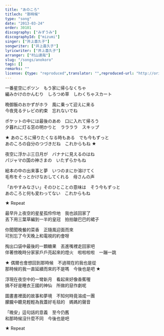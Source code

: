 ```yaml
---
title: "あのころ"
titlech: "那時候"
type: "song"
date: "2013-03-24"
order: 30101
discography: ["みずうみ"]
discographyId: ["mizumi"]
singer: ["井上喜久子"]
songwriter: ["井上喜久子"]
lyricwriter: ["井上喜久子"]
arranger: ["村山達哉"]
slug: "/songs/anokoro"
tags: []
remarks: ""
license: {type: "reproduced",translator: "",reproduced-url: "http://orikamushi.myweb.hinet.net",reproduced-website: "織歌蟲",author: "Orika"}
---
```


一番星空にポツン　もう家に帰らなくちゃ   
編みかけのかんむり　しろつめ草　しわくちゃスカート   
  
晩御飯のおかずがホラ　風に乗って迎えに来る   
今夜見るテレビの約束　忘れないでね   
  
ポケットの中には最後のあめ　口に入れて帰ろう   
夕暮れに灯る窓の明かりと　ララララ　スキップ   
  
★ あのころに帰りたくなる時もある　でも今もずっと   
あのころの自分のつづきだね　これからもね ★   
  
夜空に浮かぶ三日月が　バナナに見えるのはね   
パジャマの国の神さまの　いたずらかもね   
  
絵本の中の出来事と夢　いつのまにか溶けてく   
毛布をそっとかけなおしてくれる　母さんの声   
  
「おやすみなさい」そのひとことの意味は　そう今もずっと   
あのころと何も変わってない　これからもね   
  
★ Repeat   
  

<!-- 翻译 -->

最早升上夜空的星星孤伶伶地　我也該回家了  
丟下用三葉草編到一半的皇冠　拍拍皺巴巴的裙子  
  
你聞聞晚餐的菜香　正隨風迎面而來  
可別忘了今天晚上和電視的約會呀  
  
掏出口袋中最後的一顆糖果　丟進嘴裡走回家吧  
伴著傍晚時分家家戶戶亮起來的燈火　啦啦啦啦　一蹦一跳  
  
★ 偶爾也會想回到那時候　不過現在的我也是從  
那時候的我一直延續而來的不是嗎　今後也是吧 ★   
  
浮現在夜空中的一彎新月　看起來好像香蕉喔  
搞不好是睡衣王國的神仙　所做的惡作劇呢  
  
圖畫書裡面的故事和夢境　不知何時竟溶成一團  
朦朧中聽見輕輕為我蓋好毛毯的　媽媽的聲音  
  
「晚安」這句話的意義　至今仍舊  
和那時候沒什麼不同　今後也是吧  
  
★ Repeat
